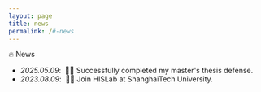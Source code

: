 ```yaml
---
layout: page
title: news
permalink: /#-news
---
```


 🔥 News
- *2025.05.09*: &nbsp;🎉🎉 Successfully completed my master's thesis defense.
- *2023.08.09*: &nbsp;🎉🎉 Join HISLab at ShanghaiTech University. 

